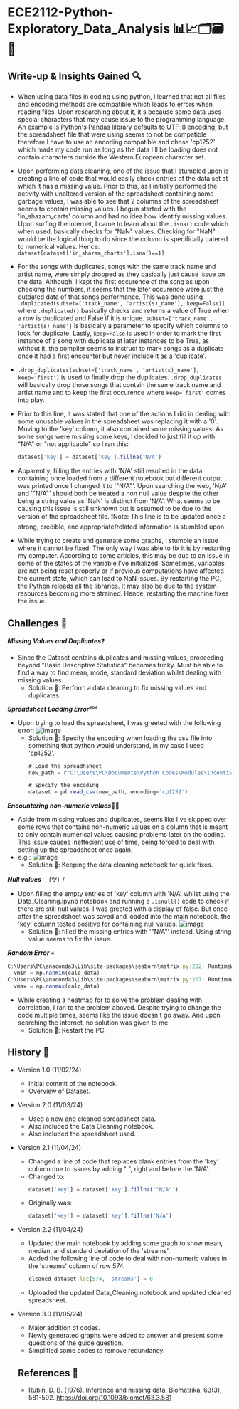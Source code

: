 # ECE2112-Python-Exploratory_Data_Analysis 📊📈🗂🗃️🐍



## Write-up & Insights Gained 🔍
- When using data files in coding using python, I learned that not all files and encoding methods are compatible which leads to errors when reading files. Upon researching about it, it's because some data uses special characters that may cause issue to the programming language. An example is Python's Pandas lilbrary defaults to UTF-8 encoding, but the spreadsheet file that were using seems to not be compatible therefore I have to use an encoding compatible and chose 'cp1252' which made my code run as long as the data I'll be loading does not contain characters outside the Western European character set.

- Upon performing data cleaning, one of the issue that I stumbled upon is creating a line of code that would easily check entries of the data set at which it has a missing value. Prior to this, as I initially performed the activity with unaltered version of the spreadsheet containing some garbage values, I was able to see that 2 columns of the spreadsheet seems to contain missing values. I begun started with the 'in_shazam_carts' column and had no idea how identify missing values. Upon surfing the internet, I came to learn about the `.isna()` code which when used, basically checks for "NaN" values. Checking for "NaN" would be the logical thing to do since the column is specifically catered to numerical values. Hence: `dataset[dataset['in_shazam_charts'].isna()==1]`

- For the songs with duplicates, songs with the same track name and artist name, were simply dropped as they basically just cause issue on the data. Although, I kept the first occurence of the song as upon checking the numbers, it seems that the later occurence were just the outdated data of that songs performance. This was done using `.duplicated(subset=['track_name', 'artist(s)_name'], keep=False)]` where `.duplicated()` basically checks and returns a value of True when a row is duplicated and False if it is unique. `subset=['track_name', 'artist(s)_name']` is basically a parameter to specify which columns to look for duplicate. Lastly, `keep=False` is used in order to mark the first instance of a song with duplicate at later instances to be True, as without it, the compiler seems to instruct to mark songs as a duplicate once it had a first encounter but never include it as a 'duplicate'.
- `.drop_duplicates(subset=['track_name', 'artist(s)_name'], keep='first')` is used to finally drop the duplicates. `.drop_duplicates` will basically drop those songs that contain the same track name and artist name and to keep the first occurence where `keep='first'` comes into play.

- Prior to this line, it was stated that one of the actions I did in dealing with some unusable values in the spreadsheet was replacing it with a '0'. Moving to the 'key' column, it also contained some missing values. As some songs were missing some keys, I decided to just fill it up with "N/A" or "not applicable" so I ran this:
    ```javascript
    dataset['key'] = dataset['key'].fillna('N/A')
    ```
- Apparently, filling the entries with 'N/A' still resulted in the data containing once loaded from a different notebook but different output was printed once I changed it to '"N/A"'. Upon searching the web, 'N/A' and '"N/A"' should both be treated a non null value despite the other being a string value as 'NaN' is distinct from 'N/A'. What seems to be causing this issue is still unknown but is assumed to be due to the version of the spreadsheet file. ❗Note: This line is to be updated once a strong, credible, and appropriate/related information is stumbled upon.

- While trying to create and generate some graphs, I stumble an issue where it cannot be fixed. The only way I was able to fix it is by restarting my computer. According to some articles, this may be due to an issue in some of the states of the variable I've initialized. Sometimes, variables are not being reset properly or if previous computations have affected the current state, which can lead to NaN issues. By restarting the PC, the Python reloads all the libraries. It may also be due to the system resources becoming more strained. Hence, restarting the machine fixes the issue.


## Challenges 🎯
***Missing Values and Duplicates***❓
* Since the Dataset contains duplicates and missing values, proceeding beyond "Basic Descriptive Statistics" becomes tricky. Must be able to find a way to find mean, mode, standard deviation whilst dealing with missing values.
  - Solution 🔧: Perform a data cleaning to fix missing values and duplicates.
 
***Spreadsheet Loading Error***⁴⁰⁴
* Upon trying to load the spreadsheet, I was greeted with the following error:
![image](https://github.com/user-attachments/assets/e0d61703-32f5-4b8d-b5ab-4d0ab49f3118)
  - Solution 🔧: Specify the encoding when loading the csv file into something that python would understand, in my case I used 'cp1252'.
    ```javascript
    # Load the spreadhsheet
    new_path = r"C:\Users\PC\Documents\Python Codes\Modules\Incentives\Top Spotify Music Incentives\spotify-2023.csv"

    # Specify the encoding
    dataset = pd.read_csv(new_path, encoding='cp1252')
    ```

***Encountering non-numeric values***🤔💭
* Aside from missing values and duplicates, seems like I've skipped over some rows that contains non-numeric values on a column that is meant to only contain numerical values causing problems later on the coding. This issue causes ineffecient use of time, being forced to deal with setting up the spreadsheet once again.
* e.g.: ![image](https://github.com/user-attachments/assets/419da2ca-2665-4087-8833-22b15d682319)
  - Solution 🔧: Keeping the data cleaning notebook for quick fixes.

***Null values*** ¯\_(ツ)_/¯
* Upon filling the empty entries of 'key' column with 'N/A' whilst using the Data_Cleaning.ipynb notebook and running a `.isnull()` code to check if there are still null values, I was greeted with a display of false. But once after the spreadsheet was saved and loaded into the main notebook, the 'key' column tested positive for containing null values.
![image](https://github.com/user-attachments/assets/0f96fbe1-6ae2-4504-aae9-67ef558f7399)
  - Solution 🔧: filled the missing entries with '"N/A"' instead. Using string value seems to fix the issue.

***Random Error*** 💀
```javascript
C:\Users\PC\anaconda3\Lib\site-packages\seaborn\matrix.py:202: RuntimeWarning: All-NaN slice encountered
  vmin = np.nanmin(calc_data)
C:\Users\PC\anaconda3\Lib\site-packages\seaborn\matrix.py:207: RuntimeWarning: All-NaN slice encountered
  vmax = np.nanmax(calc_data)
```
* While creating a heatmap for to solve the problem dealing with correlation, I ran to the problem aboved. Despite trying to change the code multiple times, seems like the issue doesn't go away. And upon searching the internet, no solution was given to me.
  - Solution 🔧: Restart the PC.



## History 📜
* Version 1.0 (11/02/24)
  - Initial commit of the notebook.
  - Overview of Dataset.

* Version 2.0 (11/03/24)
  - Used a new and cleaned spreadsheet data.
  - Also included the Data Cleaning notebook.
  - Also included the spreadsheet used.
* Version 2.1 (11/04/24)
  - Changed a line of code that replaces blank entries from the 'key' column due to issues by adding " ", right and before the 'N/A'.
  - Changed to:
    ```javascript
    dataset['key'] = dataset['key'].fillna('"N/A"')
    ```
  - Originally was:
    ```javascript
    dataset['key'] = dataset['key'].fillna('N/A')
    ```
* Version 2.2 (11/04/24)
  - Updated the main notebook by adding some graph to show mean, median, and standard deviation of the 'streams'.
  - Added the following line of code to deal with non-numeric values in the 'streams' column of row 574.
    ```javascript
    cleaned_dataset.loc[574, 'streams'] = 0
    ```
  - Uploaded the updated Data_Cleaning notebook and updated cleaned spreadsheet.
 
* Version 3.0 (11/05/24)
  - Major addition of codes.
  - Newly generated graphs were added to answer and present some questions of the guide question.
  - Simplified some codes to remove redundancy.
 
  ## References 🔗
  - Rubin, D. B. (1976). Inference and missing data. Biometrika, 63(3), 581-592. https://doi.org/10.1093/biomet/63.3.581
